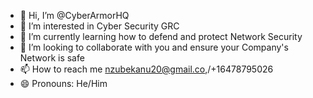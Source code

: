 - 👋 Hi, I’m @CyberArmorHQ
- 👀 I’m interested in Cyber Security GRC
- 🌱 I’m currently learning how to defend and protect Network Security
- 💞️ I’m looking to collaborate with you and ensure your Company's Network is safe
- 📫 How to reach me nzubekanu20@gmail.co,/+16478795026
- 😄 Pronouns: He/Him

<!---
CyberArmorHQ/CyberArmorHQ is a ✨ special ✨ repository because its `README.md` (this file) appears on your GitHub profile.
You can click the Preview link to take a look at your changes.
--->
